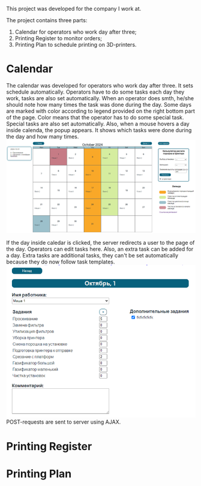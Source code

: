 This project was developed for the company I work at.

The project contains three parts:
1. Calendar for operators who work day after three;
2. Printing Register to monitor orders;
3. Printing Plan to schedule printing on 3D-printers.

# Calendar
The calendar was developed for operators who work day after three. It sets schedule automatically.
Operators have to do some tasks each day they work, tasks are also set automatically. When an operator does smth, he/she should note how many times the task was done during the day.
Some days are marked with color according to legend provided on the right bottom part of the page. Color means that the operator has to do some special task. Special tasks are also set automatically.
Also, when a mouse hovers a day inside calenda, the popup appears. It shows which tasks were done during the day and how many times.
![calendar](images/calendar.png)

If the day inside caledar is clicked, the server redirects a user to the page of the day. Operators can edit tasks here. Also, an extra task can be added for a day. Extra tasks are additional tasks, they can't be set automatically because they do now follow task templates.
![edit_day](images/edit_day.png)
POST-requests are sent to server using AJAX.


# Printing Register


# Printing Plan
